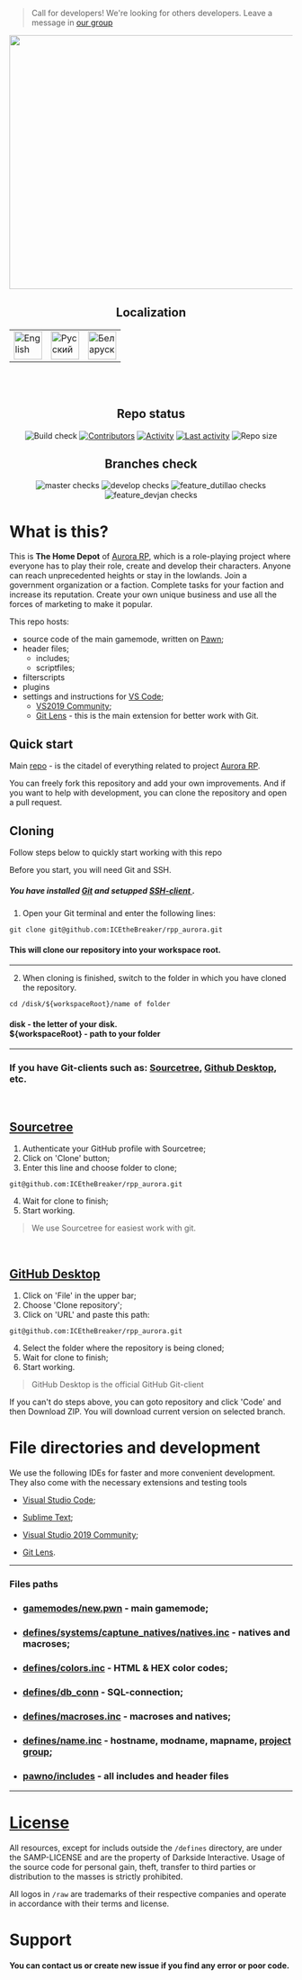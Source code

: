 > Call for developers! We're looking for others developers. Leave a message in <a href="https://vk.com/rpp.aurora">our group</a>

<p align="center">
   <img src="https://igroid.com.ua/uploads/posts/2014-09/pole-chudes.jpg"
        height="451"
        width="1024">
</p>

<h2 align="center">Localization</h2>
<table align="center">
    <tbody>
        <tr>
            <td><a href="https://github.com/ICEtheBreaker/rpp_aurora/blob/master/docs/README_eng.md">  
            <img src="https://cdn.icon-icons.com/icons2/3665/PNG/512/gb_flag_great_britain_england_union_jack_english_icon_228674.png" title="English" alt="English"
            height="50"
            width="50"></a></td>
            <td><a href="https://github.com/ICEtheBreaker/rpp_aurora/blob/master/README.md">
            <img src="https://cdn.icon-icons.com/icons2/83/PNG/512/russia_15804.png" title="Русский" alt="Русский"
            height="50"
            width="50"></a></td>
 	    <td><a href="https://github.com/ICEtheBreaker/rpp_aurora/blob/master/docs/README_bel.md">
	    <img src="https://cdn.icon-icons.com/icons2/107/PNG/512/belarus_18247.png" title="Беларуска мова" alt="Беларуская мова"
	    height="50"
	    width="50"></a></td>
        </tr>
    </tbody>
</table></br></br>

<h2 align='center'>Repo status</h2>
<p align="center">
    	<img src="https://img.shields.io/github/actions/workflow/status/ICEtheBreaker/rpp_aurora/manual.yml?label=GAMEMODE%20BUILD&style=for-the-badge" alt="Build check">
    <a href="https://github.com/ICEtheBreaker/CRMPProject-Main/graphs/contributors" alt="Contributors">
        <img src="https://img.shields.io/github/contributors/ICEtheBreaker/rpp_aurora?style=for-the-badge" alt="Contributors"></a>
    <a href="https://github.com/ICEtheBreaker/CRMPProject-Main/pulse" alt="Activity">
        <img src="https://img.shields.io/github/commit-activity/m/ICEtheBreaker/rpp_aurora?label=COMMIT%20ACTIVITY&style=for-the-badge" alt="Activity" ></a>
    <a href="https://github.com/ICEtheBreaker/CRMPProject-Main/graphs/commit-activity" alt="Last activity">
        <img src="https://img.shields.io/github/last-commit/ICEtheBreaker/rpp_aurora?label=LAST%20ACTIVITY&style=for-the-badge" alt="Last activity" ></a>
	<img src="https://img.shields.io/github/repo-size/ICEtheBreaker/rpp_aurora?style=for-the-badge" alt="Repo size">
<!--- <a href="https://vk.com/rpp.aurora" alt="Follow us">
        <img src="https://img.shields.io/twitter/follow/rpp.aurora?&style=for-the-badge" alt="Check latest news"></a>--->
</p>
<h2 align="center">Branches check</h2>
<p align="center">
    <img src="https://img.shields.io/github/checks-status/ICEtheBreaker/rpp_aurora/master?label=master&style=for-the-badge" alt="master checks">
    <img src="https://img.shields.io/github/checks-status/ICEtheBreaker/rpp_aurora/develop?label=develop&style=for-the-badge" alt="develop checks">
    <img src="https://img.shields.io/github/checks-status/ICEtheBreaker/rpp_aurora/feature_duttilao?label=feature_duttilao&style=for-the-badge" alt="feature_dutillao checks">
    <img src="https://img.shields.io/github/checks-status/ICEtheBreaker/rpp_aurora/feature_devjan?label=feature_devjan&style=for-the-badge" alt="feature_devjan checks">
</p>


# What is this?
This is **The Home Depot** of <a href="https://vk.com/rpp.aurora">Aurora RP</a>, which is a role-playing project where everyone has to play their role, create and develop their characters. Anyone can reach unprecedented heights or stay in the lowlands. Join a government organization or a faction. Complete tasks for your faction and increase its reputation. Create your own unique business and use all the forces of marketing to make it popular.


This repo hosts:
  - source code of the main gamemode, written on <a href="https://ru.wikipedia.org/wiki/Pawn">Pawn</a>;
  - header files;
    - includes;
    - scriptfiles;
  - filterscripts
  - plugins
  - settings and instructions for <a href="https://code.visualstudio.com">VS Code</a>; 
     - <a href="https://learn.microsoft.com/en-us/visualstudio/releases/2019/release-notes">VS2019 Community</a>;
     - <a href="https://gitlens.com">Git Lens</a> - this is the main extension for better work with Git.

## Quick start

Main <a href="https://github.com/ICEtheBreaker/rpp_aurora">repo</a> - is the citadel of everything related to project <a href="https://vk.com/rpp.aurora">Aurora RP</a>. 

You can freely fork this repository and add your own improvements. 
And if you want to help with development, you can clone the repository and open a pull request.
	
## Cloning  
Follow steps below to quickly start working with this repo
</br>

Before you start, you will need Git and SSH.

##### You have installed <a href="https://git-scm.com/downloads">Git</a> and setupped <a href="https://docs.github.com/en/authentication/connecting-to-github-with-ssh">SSH-client </a>.

1. Open your Git terminal and enter the following lines:
```
git clone git@github.com:ICEtheBreaker/rpp_aurora.git
```

<h4>This will clone our repository into your workspace root.</h4>

------------------------------------------------

2. When cloning is finished, switch to the folder in which you have cloned the repository.
```
cd /disk/${workspaceRoot}/name of folder
```
<h4>disk - the letter of your disk.</br>
${workspaceRoot} - path to your folder</h4>

------------------------------------------------

### If you have Git-clients such as: <a href="https://www.sourcetreeapp.com">Sourcetree</a>, <a href="https://desktop.github.com">Github Desktop</a>, etc.
</br>
<h2><a href="//www.sourcetreeapp.com">Sourcetree</a></h2>


1. Authenticate your GitHub profile with Sourcetree;
2. Click on 'Clone' button;
3. Enter this line and choose folder to clone;
```
git@github.com:ICEtheBreaker/rpp_aurora.git
```
4. Wait for clone to finish;
5. Start working.

> We use Sourcetree for easiest work with git.
</br>
<h2><a href="https://dekstop.github.com">GitHub Desktop</a></h2>


1. Click on 'File' in the upper bar;
2. Choose 'Clone repository';
3. Click on 'URL' and paste this path:
```
git@github.com:ICEtheBreaker/rpp_aurora.git
```
4. Select the folder where the repository is being cloned;
5. Wait for clone to finish;
6. Start working.

> GitHub Desktop is the official GitHub Git-client

If you can't do steps above, you can goto repository and click 'Code' and then Download ZIP. You will download current version on selected branch.

# File directories and development
We use the following IDEs for faster and more convenient development. They also come with the necessary extensions and testing tools
- <a href="https://code.visualstudio.com">Visual Studio Code</a>; 
- <a href="https://www.sublimetext.com">Sublime Text</a>;
- <a href="https://learn.microsoft.com/en-us/visualstudio/releases/2019/release-notes">Visual Studio 2019 Community</a>;

- <a href="https://marketplace.visualstudio.com/items?itemName=eamodio.gitlens">Git Lens</a>.
------------------------------------------------
### Files paths

   - <h3><a href="https://github.com/ICEtheBreaker/CRMPProject-Main/tree/develop/gamemodes/new.pwn">gamemodes/new.pwn</a> - main gamemode;</br></h3>
   - <h3><a href="https://github.com/ICEtheBreaker/CRMPProject-Main/tree/develop/defines/systems/capture_natives">defines/systems/captune_natives/natives.inc</a> - natives and macroses;</br></h3>
   - <h3><a href="https://github.com/ICEtheBreaker/CRMPProject-Main/tree/develop/defines/colors.inc">defines/colors.inc</a> - HTML & HEX color codes;</br></h3>
   - <h3><a href="https://github.com/ICEtheBreaker/CRMPProject-Main/tree/develop/defines/db_conn">defines/db_conn</a> - SQL-connection;</br></h3>
   - <h3><a href="https://github.com/ICEtheBreaker/CRMPProject-Main/tree/develop/defines/macroses.inc">defines/macroses.inc</a> - macroses and natives;</br></h3>
   - <h3><a href="https://github.com/ICEtheBreaker/CRMPProject-Main/tree/develop/defines/name.inc">defines/name.inc</a> - hostname, modname, mapname, <a href="https://vk.com/rpp.aurora">project group</a>;</br></h3>
   - <h3><a href="https://github.com/ICEtheBreaker/CRMPProject-Main/tree/develop/pawno/includes">pawno/includes</a> - all includes and header files</br></h3>

------------------------------------------------

# <a href="https://github.com/ICEtheBreaker/rpp_aurora/blob/master/LICENSE.md">License</a>
All resources, except for includs outside the `/defines` directory, are under the SAMP-LICENSE and are the property of Darkside Interactive. Usage of the source code for personal gain, theft, transfer to third parties or distribution to the masses is strictly prohibited.

All logos in `/raw` are trademarks of their respective companies and operate in accordance with their terms and license.

# Support

<h4>You can contact us or create new issue if you find any error or poor code.</h4>
